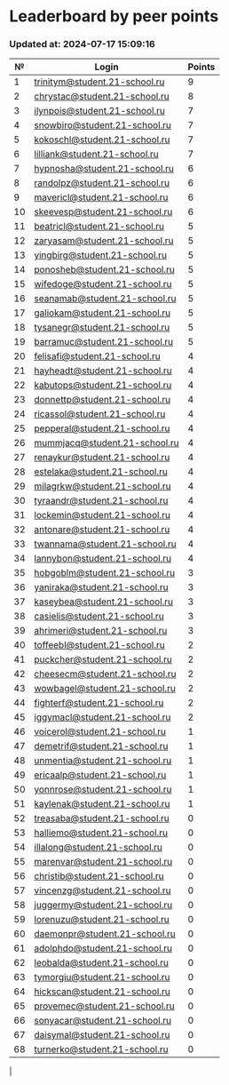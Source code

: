 # Leaderboard by peer points

### Updated at: 2024-07-17 15:09:16

| № | Login | Points |
|---|-------|--------|
|1|trinitym@student.21-school.ru|9|
|2|chrystac@student.21-school.ru|8|
|3|ilynpois@student.21-school.ru|7|
|4|snowbiro@student.21-school.ru|7|
|5|kokoschl@student.21-school.ru|7|
|6|lilliank@student.21-school.ru|7|
|7|hypnosha@student.21-school.ru|6|
|8|randolpz@student.21-school.ru|6|
|9|mavericl@student.21-school.ru|6|
|10|skeevesp@student.21-school.ru|6|
|11|beatricl@student.21-school.ru|5|
|12|zaryasam@student.21-school.ru|5|
|13|yingbirg@student.21-school.ru|5|
|14|ponosheb@student.21-school.ru|5|
|15|wifedoge@student.21-school.ru|5|
|16|seanamab@student.21-school.ru|5|
|17|galiokam@student.21-school.ru|5|
|18|tysanegr@student.21-school.ru|5|
|19|barramuc@student.21-school.ru|5|
|20|felisafi@student.21-school.ru|4|
|21|hayheadt@student.21-school.ru|4|
|22|kabutops@student.21-school.ru|4|
|23|donnettp@student.21-school.ru|4|
|24|ricassol@student.21-school.ru|4|
|25|pepperal@student.21-school.ru|4|
|26|mummjacq@student.21-school.ru|4|
|27|renaykur@student.21-school.ru|4|
|28|estelaka@student.21-school.ru|4|
|29|milagrkw@student.21-school.ru|4|
|30|tyraandr@student.21-school.ru|4|
|31|lockemin@student.21-school.ru|4|
|32|antonare@student.21-school.ru|4|
|33|twannama@student.21-school.ru|4|
|34|lannybon@student.21-school.ru|4|
|35|hobgoblm@student.21-school.ru|3|
|36|yaniraka@student.21-school.ru|3|
|37|kaseybea@student.21-school.ru|3|
|38|casielis@student.21-school.ru|3|
|39|ahrimeri@student.21-school.ru|3|
|40|toffeebl@student.21-school.ru|2|
|41|puckcher@student.21-school.ru|2|
|42|cheesecm@student.21-school.ru|2|
|43|wowbagel@student.21-school.ru|2|
|44|fighterf@student.21-school.ru|2|
|45|iggymacl@student.21-school.ru|2|
|46|voicerol@student.21-school.ru|1|
|47|demetrif@student.21-school.ru|1|
|48|unmentia@student.21-school.ru|1|
|49|ericaalp@student.21-school.ru|1|
|50|yonnrose@student.21-school.ru|1|
|51|kaylenak@student.21-school.ru|1|
|52|treasaba@student.21-school.ru|0|
|53|halliemo@student.21-school.ru|0|
|54|illalong@student.21-school.ru|0|
|55|marenvar@student.21-school.ru|0|
|56|christib@student.21-school.ru|0|
|57|vincenzg@student.21-school.ru|0|
|58|juggermy@student.21-school.ru|0|
|59|lorenuzu@student.21-school.ru|0|
|60|daemonpr@student.21-school.ru|0|
|61|adolphdo@student.21-school.ru|0|
|62|leobalda@student.21-school.ru|0|
|63|tymorgiu@student.21-school.ru|0|
|64|hickscan@student.21-school.ru|0|
|65|provemec@student.21-school.ru|0|
|66|sonyacar@student.21-school.ru|0|
|67|daisymal@student.21-school.ru|0|
|68|turnerko@student.21-school.ru|0|
|
